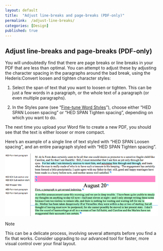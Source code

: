 ```yaml
---
layout: default
title:  "Adjust line-breaks and page-breaks (PDF-only)"
permalink:  /adjust-line-breaks/
categories: [Design]
published: true
---
```


<section data-type="chapter" class="hsecchapter" data-hederis-type="hsecchapter" id="adjust-line-breaks" data-pi-attrs="id: adjust-line-breaks"><h1 data-hederis-type="hblkchaptitle" class="hblkchaptitle" id="pwrLMe4AW">Adjust line-breaks and page-breaks (PDF-only)</h1>
    <p class="hblkp" data-hederis-type="hblkp" id="pN1fTFzgb">You will undoubtedly find that there are page breaks or line breaks in your PDF that are less than optimal. You can attempt to adjust these by adjusting the character spacing in the paragraphs around the bad break, using the Hederis:Convert loosen and tighten character styles:</p>
    <ol class="hwprnum-list" data-hederis-type="hwprnum-list" id="p0XXVB90r"><li class="hblkoli" data-hederis-type="hblkoli" id="liLgqbwBQE"><p class="hblkoli" data-hederis-type="hblkoli" id="puVGd3Oj3">Select the span of text that you want to loosen or tighten. This can be just a few words in a paragraph, or the whole text of a paragraph (or even multiple paragraphs). </p></li>
    <li class="hblkoli" data-hederis-type="hblkoli" id="lidWdjhc0b"><p class="hblkoli" data-hederis-type="hblkoli" id="pGd4zBASS">In the Styles pane (see &#8220;<a href="{% post_url 2019-04-01-14-Fine-tuneWordStyles %}"><span class="Hyperlink">Fine-tune Word Styles</span></a>&#8221;), choose either &#8220;HED SPAN Loosen spacing&#8221; or &#8220;HED SPAN Tighten spacing&#8221;, depending on which you want to do.</p></li>
    </ol>
    <p class="hblkp" data-hederis-type="hblkp" id="pOiU1t8Wa">The next time you upload your Word file to create a new PDF, you should see that the text is either looser or more compact.</p>
    <p class="hblkp" data-hederis-type="hblkp" id="peFym2YEE">Here&#8217;s an example of a single line of text styled with &#8220;HED SPAN Loosen spacing&#8221;, and an entire paragraph styled with &#8220;HED SPAN Tighten spacing&#8221;.</p>
    <img data-hederis-type="hblkimg" class="hblkimg" id="pYyWvy09B" src="/images/loosetight1.png"/>
    <aside class="hwprbox box" data-hederis-type="hwprbox" id="pFM4v4JTU" data-type="sidebar"><p class="hblktype" data-hederis-type="hblktype" id="prmM9y7Z7">Note</p>
    <p class="hblkp" data-hederis-type="hblkp" id="pI0fKhdcY">This can be a delicate process, involving several attempts before you find a fix that works. Consider upgrading to our advanced tool for faster, more visual control over your final layout.</p>
    </aside>
    </section>
    